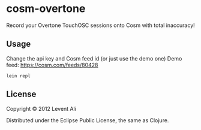 # cosm-overtone

Record your Overtone TouchOSC sessions onto Cosm with total inaccuracy!

## Usage

Change the api key and Cosm feed id (or just use the demo one)
Demo feed: https://cosm.com/feeds/80428

`lein repl`

## License

Copyright © 2012 Levent Ali

Distributed under the Eclipse Public License, the same as Clojure.
